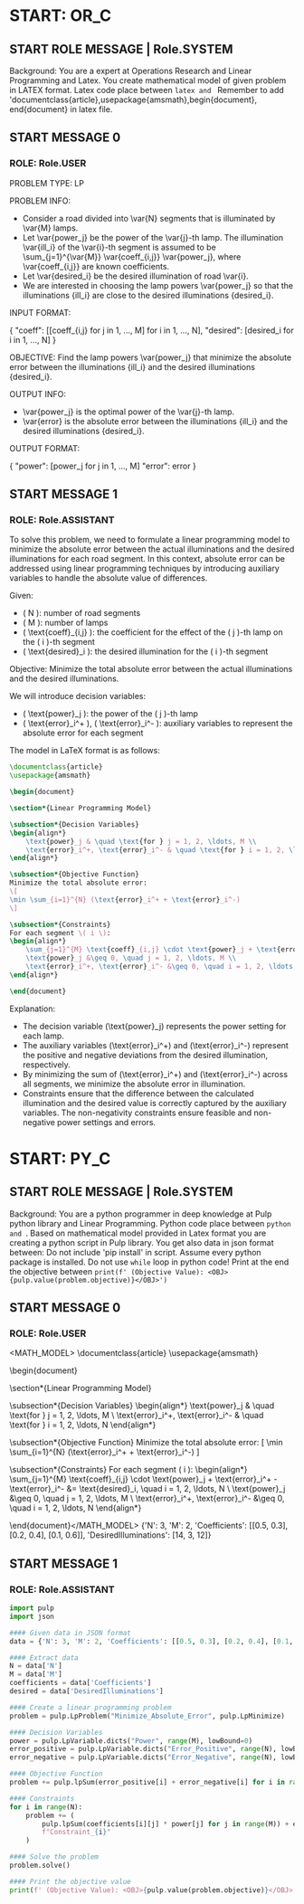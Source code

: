 # START: OR_C 
## START ROLE MESSAGE | Role.SYSTEM 
Background: You are a expert at Operations Research and Linear Programming and Latex. You create mathematical model of given problem in LATEX format. Latex code place between ```latex and ``` Remember to add 'documentclass{article},usepackage{amsmath},begin{document}, end{document} in latex file. 
## START MESSAGE 0 
### ROLE: Role.USER
<DESCRIPTION>
PROBLEM TYPE: LP

PROBLEM INFO: 

- Consider a road divided into \var{N} segments that is illuminated by \var{M} lamps.
- Let \var{power_j} be the power of the \var{j}-th lamp. The illumination \var{ill_i} of the \var{i}-th segment is assumed to be \sum_{j=1}^{\var{M}} \var{coeff_{i,j}} \var{power_j}, where \var{coeff_{i,j}} are known coefficients.
- Let \var{desired_i} be the desired illumination of road \var{i}. 
- We are interested in choosing the lamp powers \var{power_j} so that the illuminations {ill_i} are close to the desired illuminations {desired_i}. 

INPUT FORMAT: 

{
    "coeff": [[coeff_{i,j} for j in 1, ..., M] for i in 1, ..., N],
    "desired": [desired_i for i in 1, ..., N]
}

OBJECTIVE: Find the lamp powers \var{power_j} that minimize the absolute error between the illuminations {ill_i} and the desired illuminations {desired_i}.

OUTPUT INFO:

- \var{power_j} is the optimal power of the \var{j}-th lamp.
- \var{error} is the absolute error between the illuminations {ill_i} and the desired illuminations {desired_i}.

OUTPUT FORMAT:

{
    "power": [power_j for j in 1, ..., M]
    "error": error
}
</DESCRIPTION>


## START MESSAGE 1 
### ROLE: Role.ASSISTANT
To solve this problem, we need to formulate a linear programming model to minimize the absolute error between the actual illuminations and the desired illuminations for each road segment. In this context, absolute error can be addressed using linear programming techniques by introducing auxiliary variables to handle the absolute value of differences.

Given:
- \( N \): number of road segments
- \( M \): number of lamps
- \( \text{coeff}_{i,j} \): the coefficient for the effect of the \( j \)-th lamp on the \( i \)-th segment
- \( \text{desired}_i \): the desired illumination for the \( i \)-th segment

Objective:
Minimize the total absolute error between the actual illuminations and the desired illuminations.

We will introduce decision variables:
- \( \text{power}_j \): the power of the \( j \)-th lamp
- \( \text{error}_i^+ \), \( \text{error}_i^- \): auxiliary variables to represent the absolute error for each segment

The model in LaTeX format is as follows:

```latex
\documentclass{article}
\usepackage{amsmath}

\begin{document}

\section*{Linear Programming Model}

\subsection*{Decision Variables}
\begin{align*}
    \text{power}_j & \quad \text{for } j = 1, 2, \ldots, M \\
    \text{error}_i^+, \text{error}_i^- & \quad \text{for } i = 1, 2, \ldots, N
\end{align*}

\subsection*{Objective Function}
Minimize the total absolute error:
\[
\min \sum_{i=1}^{N} (\text{error}_i^+ + \text{error}_i^-)
\]

\subsection*{Constraints}
For each segment \( i \):
\begin{align*}
    \sum_{j=1}^{M} \text{coeff}_{i,j} \cdot \text{power}_j + \text{error}_i^+ - \text{error}_i^- &= \text{desired}_i, \quad i = 1, 2, \ldots, N \\
    \text{power}_j &\geq 0, \quad j = 1, 2, \ldots, M \\
    \text{error}_i^+, \text{error}_i^- &\geq 0, \quad i = 1, 2, \ldots, N
\end{align*}

\end{document}
```

Explanation:
- The decision variable \(\text{power}_j\) represents the power setting for each lamp.
- The auxiliary variables \(\text{error}_i^+\) and \(\text{error}_i^-\) represent the positive and negative deviations from the desired illumination, respectively.
- By minimizing the sum of \(\text{error}_i^+\) and \(\text{error}_i^-\) across all segments, we minimize the absolute error in illumination.
- Constraints ensure that the difference between the calculated illumination and the desired value is correctly captured by the auxiliary variables. The non-negativity constraints ensure feasible and non-negative power settings and errors.

# START: PY_C 
## START ROLE MESSAGE | Role.SYSTEM 
Background: You are a python programmer in deep knowledge at Pulp python library and Linear Programming. Python code place between ```python and ```. Based on mathematical model provided in Latex format you are creating a python script in Pulp library. You get also data in json format between: <DATA></DATA> Do not include 'pip install' in script. Assume every python package is installed. Do not use `while` loop in python code! Print at the end the objective between <OBJ></OBJ> `print(f' (Objective Value): <OBJ>{pulp.value(problem.objective)}</OBJ>')` 
## START MESSAGE 0 
### ROLE: Role.USER
<MATH_MODEL>
\documentclass{article}
\usepackage{amsmath}

\begin{document}

\section*{Linear Programming Model}

\subsection*{Decision Variables}
\begin{align*}
    \text{power}_j & \quad \text{for } j = 1, 2, \ldots, M \\
    \text{error}_i^+, \text{error}_i^- & \quad \text{for } i = 1, 2, \ldots, N
\end{align*}

\subsection*{Objective Function}
Minimize the total absolute error:
\[
\min \sum_{i=1}^{N} (\text{error}_i^+ + \text{error}_i^-)
\]

\subsection*{Constraints}
For each segment \( i \):
\begin{align*}
    \sum_{j=1}^{M} \text{coeff}_{i,j} \cdot \text{power}_j + \text{error}_i^+ - \text{error}_i^- &= \text{desired}_i, \quad i = 1, 2, \ldots, N \\
    \text{power}_j &\geq 0, \quad j = 1, 2, \ldots, M \\
    \text{error}_i^+, \text{error}_i^- &\geq 0, \quad i = 1, 2, \ldots, N
\end{align*}

\end{document}</MATH_MODEL>
<DATA>
{'N': 3, 'M': 2, 'Coefficients': [[0.5, 0.3], [0.2, 0.4], [0.1, 0.6]], 'DesiredIlluminations': [14, 3, 12]}</DATA>


## START MESSAGE 1 
### ROLE: Role.ASSISTANT
```python
import pulp
import json

#### Given data in JSON format
data = {'N': 3, 'M': 2, 'Coefficients': [[0.5, 0.3], [0.2, 0.4], [0.1, 0.6]], 'DesiredIlluminations': [14, 3, 12]}

#### Extract data
N = data['N']
M = data['M']
coefficients = data['Coefficients']
desired = data['DesiredIlluminations']

#### Create a linear programming problem
problem = pulp.LpProblem("Minimize_Absolute_Error", pulp.LpMinimize)

#### Decision Variables
power = pulp.LpVariable.dicts("Power", range(M), lowBound=0)
error_positive = pulp.LpVariable.dicts("Error_Positive", range(N), lowBound=0)
error_negative = pulp.LpVariable.dicts("Error_Negative", range(N), lowBound=0)

#### Objective Function
problem += pulp.lpSum(error_positive[i] + error_negative[i] for i in range(N)), "Total_Absolute_Error"

#### Constraints
for i in range(N):
    problem += (
        pulp.lpSum(coefficients[i][j] * power[j] for j in range(M)) + error_positive[i] - error_negative[i] == desired[i],
        f"Constraint_{i}"
    )

#### Solve the problem
problem.solve()

#### Print the objective value
print(f' (Objective Value): <OBJ>{pulp.value(problem.objective)}</OBJ>')
```

